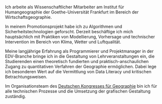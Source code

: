 Ich arbeite als Wissenschaftlicher Mitarbeiter am Institut für Humangeographie der Goethe-Universität Frankfurt im Bereich der Wirtschaftsgeographie.

In meinem Promotionsprojekt habe ich zu Algorithmen und Sicherheitstechnologien geforscht.
Derzeit beschäftige ich mich hauptsächlich mit Praktiken von Modellierung, Vorhersage und technischer Intervention im Bereich von Klima, Wetter und Luftqualität.

Meine langjährige Erfahrung als Programmierer und Projektmanager in der EDV-Branche bringe ich in die Gestaltung von Lehrveranstaltungen ein, die Studierenden einen theoretisch fundierten und praktisch-anschaulichen Zugang zu quantitativen Verfahren der Geographie ermöglichen.
Dabei lege ich besonderen Wert auf die Vermittlung von Data Literacy und kritischen Betrachtungsweisen.

Im Organisationsteam des [Deutschen Kongresses für Geographie](https://dkg2023.de) bin ich für alle technischen Prozesse und die Umsetzung der grafischen Gestaltung zuständig.
